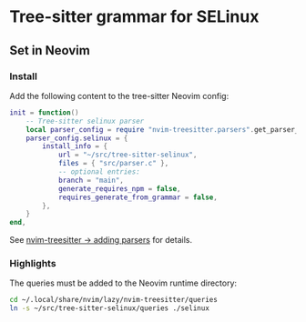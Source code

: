 # Tree-sitter grammar for SELinux

## Set in Neovim

### Install

Add the following content to the tree-sitter Neovim config:

```lua
init = function()
    -- Tree-sitter selinux parser
    local parser_config = require "nvim-treesitter.parsers".get_parser_configs()
    parser_config.selinux = {
        install_info = {
            url = "~/src/tree-sitter-selinux",
            files = { "src/parser.c" },
            -- optional entries:
            branch = "main",
            generate_requires_npm = false,
            requires_generate_from_grammar = false,
        },
    }
end,
```

See [nvim-treesitter -> adding
parsers](https://github.com/nvim-treesitter/nvim-treesitter?tab=readme-ov-file#adding-parsers) for details.

### Highlights

The queries must be added to the Neovim runtime directory:

```bash
cd ~/.local/share/nvim/lazy/nvim-treesitter/queries
ln -s ~/src/tree-sitter-selinux/queries ./selinux
```
